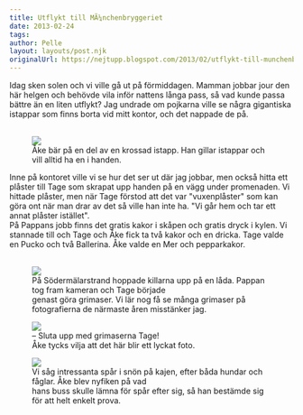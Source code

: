 ```yaml
---
title: Utflykt till MÃ¼nchenbryggeriet
date: 2013-02-24
tags: 	
author: Pelle
layout: layouts/post.njk
originalUrl: https://nejtupp.blogspot.com/2013/02/utflykt-till-munchenbryggeriet.html
---
```


Idag sken solen och vi ville gå ut på förmiddagen. Mamman jobbar jour den här helgen och behövde vila inför nattens långa pass, så vad kunde passa bättre än en liten utflykt? Jag undrade om pojkarna ville se några gigantiska istappar som finns borta vid mitt kontor, och det nappade de på.
<br><br>



<figure>
	<img src="../../../../img/Utflykt+till+Mu%CC%88nchenbryggeriet-PERK1555.jpg">
	<figcaption>Åke bär på en del av en krossad istapp. Han gillar istappar och vill alltid ha en i handen.</figcaption>
</figure>Inne på kontoret ville vi se hur det ser ut där jag jobbar, men också hitta ett plåster till Tage som skrapat upp handen på en vägg under promenaden. Vi hittade plåster, men när Tage förstod att det var "vuxenplåster" som kan göra ont när man drar av det så ville han inte ha. "Vi går hem och tar ett annat plåster istället".<br>På Pappans jobb finns det gratis kakor i skåpen och gratis dryck i kylen. Vi stannade till och Tage och Åke fick ta två kakor och en dricka. Tage valde en Pucko och två Ballerina. Åke valde en Mer och pepparkakor.<br><br></div>

<figure>
	<img src="../../../../img/Utflykt+till+Mu%CC%88nchenbryggeriet-PERK1582.jpg">
	<figcaption>På Södermälarstrand hoppade killarna upp på en låda. Pappan tog fram kameran och Tage började <br>genast göra grimaser. Vi lär nog få se många grimaser på fotografierna de närmaste åren misstänker jag.</figcaption>
</figure>



<figure>
	<img src="../../../../img/Utflykt+till+Mu%CC%88nchenbryggeriet-PERK1588.jpg">
	<figcaption>– Sluta upp med grimaserna Tage!<br>Åke tycks vilja att det här blir ett lyckat foto.</figcaption>
</figure>

<figure>
	<img src="../../../../img/Utflykt+till+Mu%CC%88nchenbryggeriet-PERK1594.jpg">
	<figcaption>Vi såg intressanta spår i snön på kajen, efter båda hundar och fåglar. Åke blev nyfiken på vad <br>hans buss skulle lämna för spår efter sig, så han bestämde sig för att helt enkelt prova.</figcaption>
</figure>
